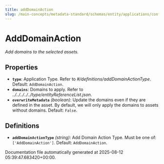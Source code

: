 ```yaml
---
title: addDomainAction
slug: /main-concepts/metadata-standard/schemas/entity/applications/configuration/external/automator/adddomainaction
---
```


# AddDomainAction

*Add domains to the selected assets.*

## Properties

- **`type`**: Application Type. Refer to *#/definitions/addDomainActionType*. Default: `AddDomainAction`.
- **`domains`**: Domains to apply. Refer to *../../../../../type/entityReferenceList.json*.
- **`overwriteMetadata`** *(boolean)*: Update the domains even if they are defined in the asset. By default, we will only apply the domains to assets without domains. Default: `False`.
## Definitions

- **`addDomainActionType`** *(string)*: Add Domain Action Type. Must be one of: `['AddDomainAction']`. Default: `AddDomainAction`.


Documentation file automatically generated at 2025-08-12 05:39:47.683420+00:00.
